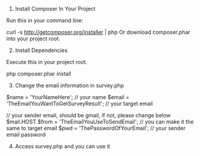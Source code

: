 1. Install Composer In Your Project

Run this in your command line:

curl -s http://getcomposer.org/installer | php
Or download composer.phar into your project root.

2. Install Dependencies

Execute this in your project root.

php composer.phar install

3. Change the email information in survey.php

  $name = 'YourNameHere';  // your name
  $email = 'TheEmailYouWantToGetSurveyResult';   // your target email

  // your sender email, should be gmail, if not, please change below $mail.HOST
  $from = 'TheEmailYouUseToSendEmail';           // you can make it the same to target email
  $pwd = 'ThePasswordOfYourEmail';               // your sender email password

4. Access survey.php and you can use it